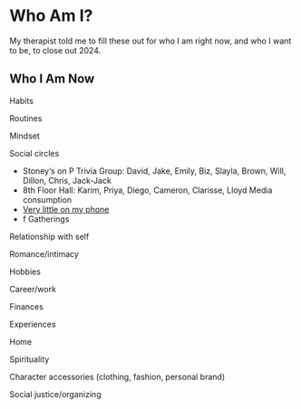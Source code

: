 # Who Am I?

My therapist told me to fill these out for who I am right now, and who I want to be, to close out 2024.

## Who I Am Now

Habits

Routines

Mindset

Social circles

- Stoney‘s on P Trivia Group: David, Jake, Emily, Biz, Slayla, Brown, Will, Dillon, Chris, Jack-Jack
- 8th Floor Hall: Karim, Priya, Diego, Cameron, Clarisse, Lloyd
  Media consumption
- [Very little on my phone](./digital_minimalist.html)
- f
  Gatherings

Relationship with self

Romance/intimacy

Hobbies

Career/work

Finances

Experiences

Home

Spirituality

Character accessories (clothing, fashion, personal brand)

Social justice/organizing
